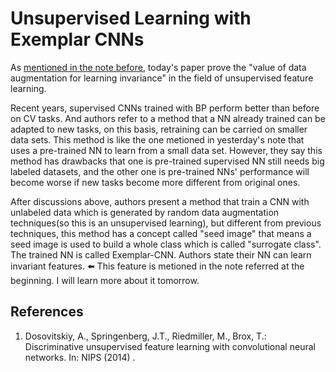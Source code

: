 # Unsupervised Learning with Exemplar CNNs

As [mentioned in the note before](https://github.com/WenjayDu/ML_Study_Notes/blob/master/2018-12/20181227-U_Net%281%29.md), today's paper prove the "value of data augmentation for learning invariance" in the field of unsupervised feature learning.

Recent years, supervised CNNs trained with BP perform better than before on CV tasks. And authors refer to a method that a NN already trained can be adapted to new tasks, on this basis, retraining can be carried on smaller data sets. This method is like the one metioned in yesterday's note that uses a pre-trained NN to learn from a small data set. However, they say this method has drawbacks that one is pre-trained supervised NN still needs big labeled datasets, and the other one is pre-trained NNs' performance will become worse if new tasks become more different from original ones.

After discussions above, authors present a method that train a CNN with unlabeled data which is generated by random data augmentation techniques(so this is an unsupervised learning), but different from previous techniques, this method has a concept called "seed image" that means a seed image is used to build a whole class which is called "surrogate class". The trained NN is called Exemplar-CNN. Authors state their NN can learn invariant features. ⬅️ This feature is metioned in the note referred at the beginning. I will learn more about it tomorrow.


## References
1. Dosovitskiy, A., Springenberg, J.T., Riedmiller, M., Brox, T.: Discriminative unsupervised feature learning with convolutional neural networks. In: NIPS (2014) .